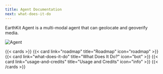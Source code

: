 ```yaml
---
title: Agent Documentation
next: what-does-it-do
---
```


EarthKit Agent is a multi-modal agent that can geolocate and geoverify media.

![Agent](./agentDemo.png)

{{< cards >}}
  {{< card link="roadmap" title="Roadmap" icon="roadmap" >}}
  {{< card link="what-does-it-do" title="What Does It Do?" icon="bot" >}}
  {{< card link="usage-and-credits" title="Usage and Credits" icon="info" >}}
{{< /cards >}}
